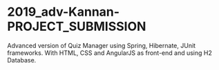 # 2019_adv-Kannan-PROJECT_SUBMISSION

Advanced version of Quiz Manager using Spring, Hibernate, JUnit frameworks.  With HTML, CSS and AngularJS as front-end and using H2 Database.
